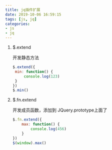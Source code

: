```yaml
---
title: jq插件扩展
date: 2019-10-06 16:59:15
tags: [js, jq]
categories: 
- js
- jq
---
```


1. $.extend

   开发静态方法

   ```js
   $.extend({
   	min: function() {
   		console.log(123)
   	}
   })
   $.min()
   ```

   

2. $.fn.extend

   开发成员函数，添加到  JQuery.prototype上面了

   ```js
   $.fn.extend({
       max: function() {
           console.log(456)
       }
   })
   $(window).max()
   ```

   